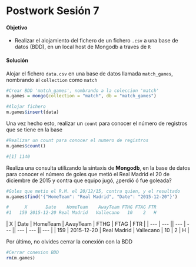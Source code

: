 # Postwork Sesión 7

#### Objetivo 

- Realizar el alojamiento del fichero de un fichero `.csv` a una base de datos (BDD), en un local host de Mongodb a traves de `R`


#### Solución

Alojar el fichero  `data.csv` en una base de datos llamada `match_games`, nombrando al `collection` como `match`
```R
#Crear BDD 'match_games', nombrando a la coleccion 'match'
m.games = mongo(collection = "match", db = "match_games")

#Alojar fichero
m.games$insert(data)
```

Una vez hecho esto, realizar un `count` para conocer el número de registros que se tiene en la base
```R
#Realizar un count para conocer el numero de registros
m.games$count()

#[1] 1140
```

Realiza una consulta utilizando la sintaxis de **Mongodb**, en la base de datos para conocer el número de goles que metió el Real Madrid el 20 de diciembre de 2015 y contra que equipo jugó, ¿perdió ó fue goleada?
```R
#Goles que metio el R.M. el 20/12/15, contra quien, y el resultado
m.games$find('{"HomeTeam": "Real Madrid", "Date": "2015-12-20"}')

#      X       Date    HomeTeam    AwayTeam FTHG FTAG FTR
#1   159 2015-12-20 Real Madrid   Vallecano   10    2   H

```

| X | Date | HomeTeam | AwayTeam | FTHG | FTAG | FTR |
| --- | --- || --- | --- || --- | --- || --- |
| 159 | 2015-12-20 | Real Madrid | Vallecano | 10 | 2 | H |

Por último, no olvides cerrar la conexión con la BDD
```R
#Cerrar conexion BDD
rm(m.games)
```
